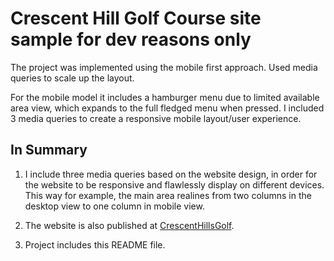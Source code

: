 # Crescent Hill Golf Course site sample for dev reasons only

The project was implemented using the mobile first approach. Used media queries to scale up the layout.

For the mobile model it includes a hamburger menu due to limited available area view, which expands to the full fledged menu when pressed. I included 3 media queries to create a responsive mobile layout/user experience.

## In Summary

1. I include three media queries based on the website design, in order for the website to be responsive and flawlessly display on different devices. This way for example, the main area realines from two columns in the desktop view to one column in mobile view.

2. The website is also published at [CrescentHillsGolf]().

3. Project includes this README file.
